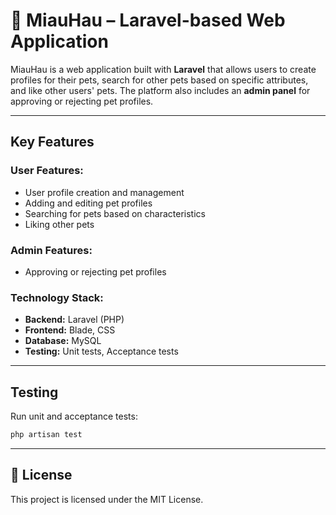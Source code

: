 # 🐾 MiauHau – Laravel-based Web Application

MiauHau is a web application built with **Laravel** that allows users to create profiles for their pets, search for other pets based on specific attributes, and like other users' pets. The platform also includes an **admin panel** for approving or rejecting pet profiles.

---

## Key Features

### User Features:
- User profile creation and management
- Adding and editing pet profiles
- Searching for pets based on characteristics
- Liking other pets

### Admin Features:
- Approving or rejecting pet profiles

###  Technology Stack:
- **Backend:** Laravel (PHP)
- **Frontend:** Blade, CSS
- **Database:** MySQL
- **Testing:** Unit tests, Acceptance tests

---


## Testing

Run unit and acceptance tests:
```bash
php artisan test
```

---

## 📜 License
This project is licensed under the MIT License.

